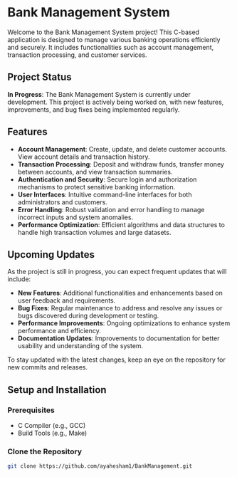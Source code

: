 # Bank Management System

Welcome to the Bank Management System project! This C-based application is designed to manage various banking operations efficiently and securely. It includes functionalities such as account management, transaction processing, and customer services.

## Project Status

**In Progress**: The Bank Management System is currently under development. This project is actively being worked on, with new features, improvements, and bug fixes being implemented regularly. 

## Features

- **Account Management**: Create, update, and delete customer accounts. View account details and transaction history.
- **Transaction Processing**: Deposit and withdraw funds, transfer money between accounts, and view transaction summaries.
- **Authentication and Security**: Secure login and authorization mechanisms to protect sensitive banking information.
- **User Interfaces**: Intuitive command-line interfaces for both administrators and customers.
- **Error Handling**: Robust validation and error handling to manage incorrect inputs and system anomalies.
- **Performance Optimization**: Efficient algorithms and data structures to handle high transaction volumes and large datasets.

## Upcoming Updates

As the project is still in progress, you can expect frequent updates that will include:

- **New Features**: Additional functionalities and enhancements based on user feedback and requirements.
- **Bug Fixes**: Regular maintenance to address and resolve any issues or bugs discovered during development or testing.
- **Performance Improvements**: Ongoing optimizations to enhance system performance and efficiency.
- **Documentation Updates**: Improvements to documentation for better usability and understanding of the system.

To stay updated with the latest changes, keep an eye on the repository for new commits and releases.

## Setup and Installation

### Prerequisites

- C Compiler (e.g., GCC)
- Build Tools (e.g., Make)

### Clone the Repository

```bash
git clone https://github.com/ayahesham1/BankManagement.git
